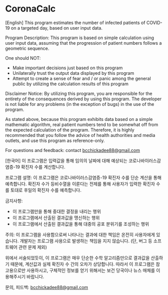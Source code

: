 # CoronaCalc

[English]
This program estimates the number of infected patients of COVID-19 on a targeted day, based on user input data.

Program Description:
This program is based on simple calculation using user input data, assuming that the progression of patient numbers follows a geometric sequence.

One should NOT:
  - Make important decisions just based on this program
  - Unilaterally trust the output data displayed by this program
  - Attempt to create a sense of fear and / or panic among the general public by utilizing the calculation results of this program

Disclaimer Notice: By utilizing this program, you are responsible for the entirety of the consequences derived by using this program. The developer is not liable for any problems (in the exception of bugs) in the use of the program.

As stated above, because this program exhibits data based on a simple mathematic algorithm, real patient numbers tend to be somewhat off from the expected calculation of the program.
Therefore, it is highly recommended that you follow the advice of health authorities and media outlets, and use this program as reference-only.

For questions and feedback: contact bcchickadee88@gmail.com

[한국어]
이 프로그램은 입력값을 통해 임의의 날짜에 대해 예상되는 코로나바이러스감염증-19 확진자 수를 계산합니다.

프로그램 설명: 이 프로그램은 코로나바이러스감염증-19 확진자 수를 단순 계산을 통해 예측합니다. 확진자 수가 등비수열을 이룬다는 전제를 통해 사용자가 입력한 확진자 수를 토대로 후일의 확진자 수를 예측합니다.

금지사항:
  - 이 프로그램만을 통해 중대한 결정을 내리는 행위
  - 이 프로그램에서 산출된 결과값을 맹신하는 행위
  - 이 프로그램에서 산출된 결과값을 통해 대중의 공포 분위기를 조성하는 행위
  
주의: 이 프로그램을 사용함으로써 나타나는 결과에 대한 책임은 온전히 사용자에게 있습니다. 개발자는 프로그램 사용으로 발생하는 책임을 지지 않습니다. (단, 버그 등 소프트웨어 관련 문제 제외)

위에서 서술되었듯이, 이 프로그램은 매우 단순한 수학 알고리즘만으로 결과값을 산출하기 때문에, 계산값과 실제 확진자 수 간의 오차가 상당합니다. 따라서 이 프로그램은 참고용으로만 사용하시고, 구체적인 정보를 얻기 위해서는 보건 당국이나 뉴스 매체를 이용해주시기 바랍니다.

문의, 피드백: bcchickadee88@gmail.com
